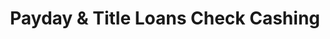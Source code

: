 ---
title: "Payday & Title Loans Check Cashing"
url: /las-vegas/payday-and-title-loans-check-cashing/
shop: pawnbroker
---